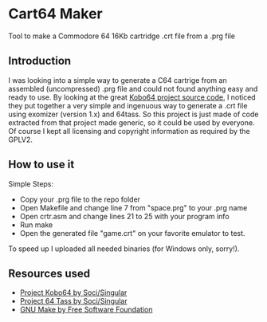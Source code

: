 # Cart64 Maker
Tool to make a Commodore 64 16Kb cartridge .crt file from a .prg file

## Introduction
I was looking into a simple way to generate a C64 cartrige from an assembled (uncompressed) .prg file and could not found 
anything easy and ready to use. 
By looking at the great [Kobo64 project source code](https://sourceforge.net/projects/kobo64/), I noticed they put together a very simple and ingenuous way to 
generate a .crt file using exomizer (version 1.x) and 64tass. 
So this project is just made of code extracted from that project made generic, so it could be used by everyone. 
Of course I kept all licensing and copyright information as required by the GPLV2.

## How to use it
Simple Steps:

- Copy your .prg file to the repo folder
- Open Makefile and change line 7 from  "space.prg" to your .prg name
- Open crtr.asm and change lines 21 to 25 with your program info
- Run make
- Open the generated file "game.crt" on your favorite emulator to test.

To speed up I uploaded all needed binaries (for Windows only, sorry!).

## Resources used

- [Project Kobo64 by Soci/Singular](https://sourceforge.net/projects/kobo64/)
- [Project 64 Tass by Soci/Singular](https://sourceforge.net/projects/tass64/)
- [GNU Make by Free Software Foundation](https://www.gnu.org/software/make/)
